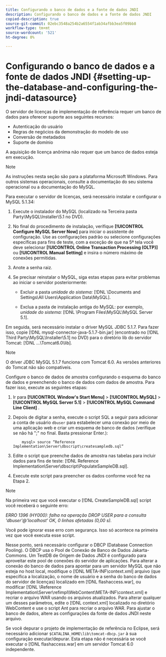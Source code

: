 ```yaml
---
title: Configurando o banco de dados e a fonte de dados JNDI
description: Configurando o banco de dados e a fonte de dados JNDI
copied-description: true
source-git-commit: 02ebc3548a254b2a6554f1ab34afbb3ea5f09bb8
workflow-type: tm+mt
source-wordcount: '521'
ht-degree: 0%

---
```


# Configurando o banco de dados e a fonte de dados JNDI {#setting-up-the-database-and-configuring-the-jndi-datasource}

O servidor de licenças de implementação de referência requer um banco de dados para oferecer suporte aos seguintes recursos:

* Autenticação do usuário
* Regras de negócios da demonstração do modelo de uso
* Conversão de metadados
* Suporte de domínio

A aquisição de licença anônima não requer que um banco de dados esteja em execução.

>[!NOTE]
>
>As instruções nesta seção são para a plataforma Microsoft Windows. Para outros sistemas operacionais, consulte a documentação do seu sistema operacional ou a documentação do MySQL.

Para executar o servidor de licenças, será necessário instalar e configurar o MySQL 5.1.34:

1. Execute o instalador do MySQL (localizado na Terceira pasta Party\MySQL\Installer\5.1 no DVD).
1. No final do procedimento de instalação, verifique **[!UICONTROL Configure MySQL Server Now]** para iniciar o assistente de configuração. Use as configurações padrão ou selecione configurações específicas para fins de teste, com a exceção de que na 5ª tela você deve selecionar **[!UICONTROL Online Transaction Processing (OLTP)]** ou **[!UICONTROL Manual Setting]** e insira o número máximo de conexões permitidas.

1. Anote a senha raiz.
1. Se precisar reinstalar o MySQL, siga estas etapas para evitar problemas ao iniciar o servidor posteriormente:

   * Excluir a pasta *unidade do sistema:* [!DNL \Documents and Settings\All Users\Application Data\MySQL].

   * Exclua a pasta de instalação antiga do MySQL: por exemplo, *unidade do sistema:* [!DNL \Program Files\MySQL\MySQL Server 5.1].

Em seguida, será necessário instalar o driver MySQL JDBC 5.1.7. Para fazer isso, copie [!DNL mysql-connector-java-5.1.7-bin.jar] (encontrado no [!DNL Third Party\MySQL\Installer\5.1] no DVD) para o diretório lib do servidor Tomcat: [!DNL ...\Tomcat6.0\lib].

>[!NOTE]
>
>O driver JDBC MySQL 5.1.7 funciona com Tomcat 6.0. As versões anteriores do Tomcat não são compatíveis.

Configure o banco de dados de amostra configurando o esquema do banco de dados e preenchendo o banco de dados com dados de amostra. Para fazer isso, execute as seguintes etapas:

1. Ir para  **[!UICONTROL Window's Start Menu]** > **[!UICONTROL MySQL]** > **[!UICONTROL MySQL Server 5.1]** > **[!UICONTROL MySQL Command Line Client]** .
1. Depois de digitar a senha, execute o script SQL a seguir para adicionar a conta de usuário `dbuser` para estabelecer uma conexão por meio de uma aplicação web e criar um esquema de banco de dados (verifique se não há &quot;;&quot; no final. Basta pressionar Enter.):

   ```
       mysql> source “Reference Implementation\Server\dbscript\createsampledb.sql”
   ```

1. Edite o script que preenche dados de amostra nas tabelas para incluir dados para fins de teste: [!DNL Reference Implementation\Server\dbscript\PopulateSampleDB.sql].
1. Execute este script para preencher os dados conforme você fez na Etapa 2.

>[!NOTE]
>
>Na primeira vez que você executar o [!DNL CreateSampleDB.sql] script você receberá o seguinte erro:

*ERRO 1396 (HY000): falha na operação DROP USER para a consulta &#39;dbuser&#39;@&#39;localhost&#39; OK, 0 linhas afetadas (0,00 s).*

Você pode ignorar esse erro com segurança. Isso só acontece na primeira vez que você executa esse script.

Nesse ponto, será necessário configurar o DBCP (Database Connection Pooling). O DBCP usa o Pool de Conexão de Banco de Dados Jakarta-Commons. Um TestDB de Origem de Dados JNDI é configurado para aproveitar este pool de conexões do servidor de aplicações. Para alterar a conexão do banco de dados para apontar para um servidor MySQL que não esteja no host local, modifique o [!DNL META-INF\context.xml] arquivo (que especifica a localização, o nome de usuário e a senha do banco de dados do servidor de licenças) localizado em [!DNL flashaccess.war], ou modificar [!DNL \Reference Implementation\Server\refimpl\WebContent\META-INF\context.xml] e recriar o arquivo WAR usando os arquivos atualizados. Para alterar qualquer um desses parâmetros, edite o [!DNL context.xml] localizado no diretório WebContent e use o script Ant para recriar o arquivo WAR. Para ajustar o banco de dados, altere as configurações da fonte de dados JNDI neste arquivo.

Se você depurar o projeto de implementação de referência no Eclipse, será necessário adicionar `$CATALINA_HOME\lib\tomcat-dbcp.jar` à sua configuração executar/depurar. Esta etapa não é necessária se você executar o [!DNL flashaccess.war] em um servidor Tomcat 6.0 independente.
